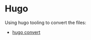# Hugo

Using hugo tooling to convert the files:

- [hugo convert](https://gohugo.io/commands/hugo_convert/)


